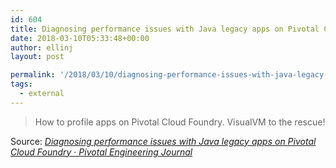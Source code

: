 ```yaml
---
id: 604
title: Diagnosing performance issues with Java legacy apps on Pivotal Cloud Foundry · Pivotal Engineering Journal
date: 2018-03-10T05:33:48+00:00
author: ellinj
layout: post

permalink: '/2018/03/10/diagnosing-performance-issues-with-java-legacy-apps-on-pivotal-cloud-foundry-%c2%b7-pivotal-engineering-journal/'
tags:
  - external
---
```

> How to profile apps on Pivotal Cloud Foundry. VisualVM to the rescue!

Source: _[Diagnosing performance issues with Java legacy apps on Pivotal Cloud Foundry · Pivotal Engineering Journal](http://engineering.pivotal.io/post/profiling_cpu_on_pcf/)_